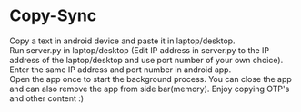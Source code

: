 # Copy-Sync
Copy a text in android device and paste it in laptop/desktop.  
Run server.py in laptop/desktop (Edit IP address in server.py to the IP address of the laptop/desktop and use port number of your own choice).  
Enter the same IP address and port number in android app.  
Open the app once to start the background process. You can close the app and can also remove the app from side bar(memory).
Enjoy copying OTP's and other content :)  
